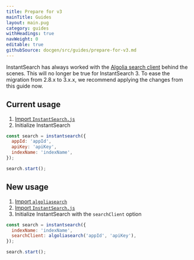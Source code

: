```yaml
---
title: Prepare for v3
mainTitle: Guides
layout: main.pug
category: guides
withHeadings: true
navWeight: 0
editable: true
githubSource: docgen/src/guides/prepare-for-v3.md
---
```


InstantSearch has always worked with the [Algolia search client](https://github.com/algolia/algoliasearch-client-javascript) behind the scenes. This will no longer be true for InstantSearch 3. To ease the migration from 2.8.x to 3.x.x, we recommend applying the changes from this guide now.

## Current usage

1.  [Import `InstantSearch.js`](https://community.algolia.com/instantsearch.js/v2/getting-started.html#install-instantsearchjs)
2.  Initialize InstantSearch

```javascript
const search = instantsearch({
  appId: 'appId',
  apiKey: 'apiKey',
  indexName: 'indexName',
});

search.start();
```

## New usage

1.  [Import `algoliasearch`](https://github.com/algolia/algoliasearch-client-javascript)
2.  [Import `InstantSearch.js`](https://community.algolia.com/instantsearch.js/v2/getting-started.html#install-instantsearchjs)
3.  Initialize InstantSearch with the `searchClient` option

```javascript
const search = instantsearch({
  indexName: 'indexName',
  searchClient: algoliasearch('appId', 'apiKey'),
});

search.start();
```
